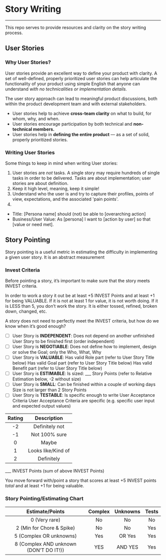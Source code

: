 # Story Writing
---

This repo serves to provide resources and clarity on the story writing process.

## User Stories

### Why User Stories?

User stories provide an excellent way to define your product with clarity. A set of well-defined, properly prioritized user stories can help articulate the functionality of your product using simple English that anyone can understand _with no technicalities or implementation details._

The user story approach can lead to meaningful product discussions, both within the product development team and with external stakeholders.

- User stories help to achieve **cross-team clarity** on what to build, for whom, why, and when. 
- User stories encourage participation by both technical and **non-technical members.** 
- User stories help in **defining the entire product** — as a set of solid, properly prioritized stories. 

### Writing User Stories

Some things to keep in mind when writing User stories:

1. User stories are _not_ tasks. A single story may require hundreds of single tasks in order to be delivered. Tasks are about implementation; user stories are about definition.
2. Keep it high level, meaning, keep it simple!
3. Understand who the user is and try to capture their profiles, points of view, expectations, and the associated 'pain points'.
4. 




- Title: [Persona name] should (not) be able to [overarching action]
- Business/User Value: As [persona] I want to [action by user] so that [value or need met].






## Story Pointing

Story pointing is a useful metric in estimating the difficulty in implementing a given user story. It is an abstract measurement

### Invest Criteria 

Before pointing a story, it’s important to make sure that the story meets INVEST criteria. 

In order to work a story it out be at least +5 INVEST Points and at least +1 for being VALUABLE.  If it is not at least 1 for value, it is not worth doing. If it is LESS than 5, you don’t work the story. It is either tossed, refined, broken down, changed, etc.

A story does not need to perfectly meet the INVEST criteria, but how do we know when it’s good enough?

- [ ] User Story is **INDEPENDENT**:
 Does not depend on another unfinished User Story to be finished first (order independent)
- [ ] User Story is **NEGOTIABLE**:
 Does not define how to implement, design or solve the Goal; only the Who, What, Why
- [ ] User Story is **VALUABLE**:
 Has valid Role part (refer to User Story Title below)
 Has valid Goal part (refer to User Story Title below)
 Has valid Benefit part (refer to User Story Title below)
- [ ] User Story is **ESTIMABLE**:
 Is sized: ___ Story Points (refer to Relative Estimation below, -2 without size)
- [ ] User Story is **SMALL**: 
 Can be finished within a couple of working days
 Size is not larger than 2 Story Points
- [ ] User Story is **TESTABLE**: Is specific enough to write User Acceptance Criteria
 User Acceptance Criteria are specific (e.g. specific user input and expected output values) 

| Rating | Description | 
| :---: | :---: | 
| -2 | Definitely not | 
| -1 | Not 100% sure | 
|  0 | Maybe | 
|  1 | Looks like/Kind of |
|  2 | Definitely | 


___ INVEST Points (sum of above INVEST Points)

You move forward with/point a story that scores at least +5 INVEST points *total* and at least +1 for being valuable. 

### Story Pointing/Estimating Chart

| Estimate/Points | Complex | Unknowns | Tests |
| :---: | :---: | :---: | :---: |
|0 (Very rare) | No | No | No |
|2 (Min for Chore & Spike) | No | No | Yes|
|5 (Complex OR unknowns)| Yes | OR Yes | Yes |
|8 (Complex AND unknown (DON’T DO IT!))| YES | AND YES | Yes |
